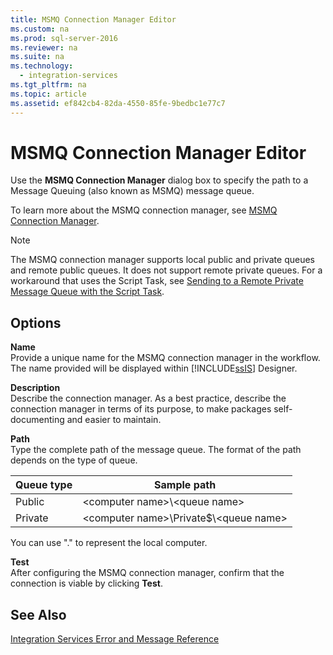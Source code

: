 ```yaml
---
title: MSMQ Connection Manager Editor
ms.custom: na
ms.prod: sql-server-2016
ms.reviewer: na
ms.suite: na
ms.technology: 
  - integration-services
ms.tgt_pltfrm: na
ms.topic: article
ms.assetid: ef842cb4-82da-4550-85fe-9bedbc1e77c7
---
```

# MSMQ Connection Manager Editor
  Use the **MSMQ Connection Manager** dialog box to specify the path to a Message Queuing \(also known as MSMQ\) message queue.  
  
 To learn more about the MSMQ connection manager, see [MSMQ Connection Manager](../../Topics\TopicNameNotContainA/MSMQ-Connection-Manager.md).  
  
> [!NOTE]  
>  The MSMQ connection manager supports local public and private queues and remote public queues. It does not support remote private queues. For a workaround that uses the Script Task, see [Sending to a Remote Private Message Queue with the Script Task](../Topic/Sending%20to%20a%20Remote%20Private%20Message%20Queue%20with%20the%20Script%20Task.md).  
  
## Options  
 **Name**  
 Provide a unique name for the MSMQ connection manager in the workflow. The name provided will be displayed within [!INCLUDE[ssIS](../../Token\Other/ssIS_md.md)] Designer.  
  
 **Description**  
 Describe the connection manager. As a best practice, describe the connection manager in terms of its purpose, to make packages self\-documenting and easier to maintain.  
  
 **Path**  
 Type the complete path of the message queue. The format of the path depends on the type of queue.  
  
|Queue type|Sample path|  
|----------------|-----------------|  
|Public|\<computer name\>\\\<queue name\>|  
|Private|\<computer name\>\\Private$\\\<queue name\>|  
  
 You can use "." to represent the local computer.  
  
 **Test**  
 After configuring the MSMQ connection manager, confirm that the connection is viable by clicking **Test**.  
  
## See Also  
 [Integration Services Error and Message Reference](../../Topics\TopicNameNotContainA/Integration-Services-Error-and-Message-Reference.md)  
  
  
